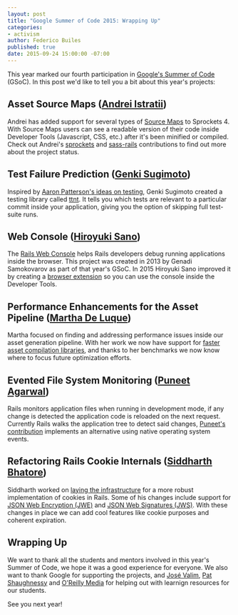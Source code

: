 ```yaml
---
layout: post
title: "Google Summer of Code 2015: Wrapping Up"
categories:
- activism
author: Federico Builes
published: true
date: 2015-09-24 15:00:00 -07:00
---
```


This year marked our fourth participation in [Google's Summer of
Code](https://developers.google.com/open-source/gsoc/) (GSoC). In this post we'd like to tell you a bit
about this year's projects:

## Asset Source Maps ([Andrei Istratii](https://github.com/Andreis13))
Andrei has added support for several types of [Source
Maps](https://developer.mozilla.org/en-US/docs/Tools/Debugger/How_to/Use_a_source_map) to
Sprockets 4. With Source Maps users can see a readable version of their code inside Developer
Tools (Javascript, CSS, etc.) after it's been minified or compiled. Check out Andrei's
[sprockets](https://github.com/rails/sprockets/commits?author=Andreis13) and
[sass-rails](https://github.com/rails/sass-rails/commits?author=Andreis13) contributions to find out more about
the project status.

## Test Failure Prediction ([Genki Sugimoto](https://github.com/genki-s))

Inspired by [Aaron Patterson's ideas on
testing](http://tenderlovemaking.com/2015/02/13/predicting-test-failues.html), Genki Sugimoto
created a testing library called [ttnt](https://github.com/Genki-S/ttnt). It tells you
which tests are relevant to a particular commit inside your application, giving you the option of
skipping full test-suite runs.

## Web Console ([Hiroyuki Sano](https://github.com/sh19910711))

The [Rails Web Console](https://github.com/rails/web-console) helps Rails developers debug
running applications inside the browser. This project was created in 2013 by
Genadi Samokovarov as part of that year's GSoC. In 2015 Hiroyuki Sano improved it by
creating a [browser extension](https://github.com/rails/web-console/pull/151) so you can use the
console inside the Developer Tools.

## Performance Enhancements for the Asset Pipeline ([Martha De Luque](https://github.com/malida))

Martha focused on finding and addressing performance issues inside
our asset generation pipeline. With her work we now have support for [faster asset compilation
libraries](https://github.com/rails/sprockets/pull/80), and thanks to her benchmarks we now know
where to focus future optimization efforts.

## Evented File System Monitoring ([Puneet Agarwal](https://github.com/puneet24))

Rails monitors application files when running in development mode, if any change
is detected the application code is reloaded on the next request. Currently Rails walks the
application tree to detect said changes,
[Puneet's contribution](https://github.com/rails/rails/pull/20785) implements an
alternative using native operating system events.

## Refactoring Rails Cookie Internals ([Siddharth Bhatore](https://github.com/sbhatore))

Siddharth worked on [laying the infrastructure](https://github.com/rails/rails/pull/20856) for a more robust implementation of cookies in Rails. Some of his changes
include support for [JSON Web Encryption
(JWE)](https://tools.ietf.org/html/draft-ietf-jose-json-web-encryption) and [JSON Web Signatures
(JWS)](https://tools.ietf.org/html/draft-ietf-jose-json-web-signature-41). With these changes in
place we can add cool features like cookie purposes and coherent expiration.


## Wrapping Up

We want to thank all the students and mentors involved in this year's Summer of Code, we hope it was
a good experience for everyone. We also want to thank Google for supporting the projects, and [José
Valim](http://plataformatec.com.br/crafting-rails-applications), [Pat
Shaughnessy](http://patshaughnessy.net/ruby-under-a-microscope) and [O'Reilly
Media](http://www.oreilly.com/) for helping out with learnign resources for our students.

See you next year!

